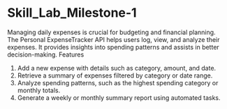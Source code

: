 # Skill_Lab_Milestone-1
Managing daily expenses is crucial for budgeting and financial planning. The Personal ExpenseTracker API helps users log, view, and analyze their expenses. It provides insights into spending patterns and assists in better decision-making.
Features
1. Add a new expense with details such as category, amount, and date.
2. Retrieve a summary of expenses filtered by category or date range.
3. Analyze spending patterns, such as the highest spending category or monthly totals.
4. Generate a weekly or monthly summary report using automated tasks.
